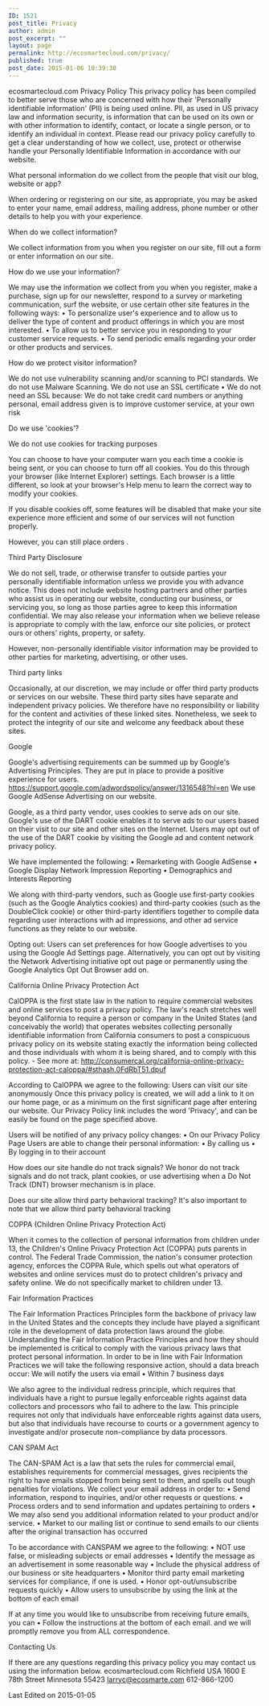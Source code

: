 ```yaml
---
ID: 1521
post_title: Privacy
author: admin
post_excerpt: ""
layout: page
permalink: http://ecosmartecloud.com/privacy/
published: true
post_date: 2015-01-06 10:39:38
---
```

ecosmartecloud.com Privacy Policy
This privacy policy has been compiled to better serve those who are concerned with how their 'Personally identifiable information' (PII) is being used online. PII, as used in US privacy law and information security, is information that can be used on its own or with other information to identify, contact, or locate a single person, or to identify an individual in context. Please read our privacy policy carefully to get a clear understanding of how we collect, use, protect or otherwise handle your Personally Identifiable Information in accordance with our website.

What personal information do we collect from the people that visit our blog, website or app?

When ordering or registering on our site, as appropriate, you may be asked to enter your name, email address, mailing address, phone number or other details to help you with your experience.

When do we collect information?

We collect information from you when you register on our site, fill out a form or enter information on our site.


How do we use your information?

We may use the information we collect from you when you register, make a purchase, sign up for our newsletter, respond to a survey or marketing communication, surf the website, or use certain other site features in the following ways:
      • To personalize user's experience and to allow us to deliver the type of content and product offerings in which you are most interested.
      • To allow us to better service you in responding to your customer service requests.
      • To send periodic emails regarding your order or other products and services.

How do we protect visitor information?

We do not use vulnerability scanning and/or scanning to PCI standards.
We do not use Malware Scanning.
We do not use an SSL certificate
      • We do not need an SSL because:
We do not take credit card numbers or anything personal, email address given is to improve customer service, at your own risk

Do we use 'cookies'?

We do not use cookies for tracking purposes

You can choose to have your computer warn you each time a cookie is being sent, or you can choose to turn off all cookies. You do this through your browser (like Internet Explorer) settings. Each browser is a little different, so look at your browser's Help menu to learn the correct way to modify your cookies.

If you disable cookies off, some features will be disabled that make your site experience more efficient and some of our services will not function properly.

However, you can still place orders .


Third Party Disclosure

We do not sell, trade, or otherwise transfer to outside parties your personally identifiable information unless we provide you with advance notice. This does not include website hosting partners and other parties who assist us in operating our website, conducting our business, or servicing you, so long as those parties agree to keep this information confidential. We may also release your information when we believe release is appropriate to comply with the law, enforce our site policies, or protect ours or others' rights, property, or safety. 

However, non-personally identifiable visitor information may be provided to other parties for marketing, advertising, or other uses.

Third party links

Occasionally, at our discretion, we may include or offer third party products or services on our website. These third party sites have separate and independent privacy policies. We therefore have no responsibility or liability for the content and activities of these linked sites. Nonetheless, we seek to protect the integrity of our site and welcome any feedback about these sites.

Google

Google's advertising requirements can be summed up by Google's Advertising Principles. They are put in place to provide a positive experience for users. https://support.google.com/adwordspolicy/answer/1316548?hl=en 
We use Google AdSense Advertising on our website.

Google, as a third party vendor, uses cookies to serve ads on our site. Google's use of the DART cookie enables it to serve ads to our users based on their visit to our site and other sites on the Internet. Users may opt out of the use of the DART cookie by visiting the Google ad and content network privacy policy.

We have implemented the following:
      • Remarketing with Google AdSense
      • Google Display Network Impression Reporting
      • Demographics and Interests Reporting

We along with third-party vendors, such as Google use first-party cookies (such as the Google Analytics cookies) and third-party cookies (such as the DoubleClick cookie) or other third-party identifiers together to compile data regarding user interactions with ad impressions, and other ad service functions as they relate to our website.

Opting out:
Users can set preferences for how Google advertises to you using the Google Ad Settings page. Alternatively, you can opt out by visiting the Network Advertising initiative opt out page or permanently using the Google Analytics Opt Out Browser add on.

California Online Privacy Protection Act

CalOPPA is the first state law in the nation to require commercial websites and online services to post a privacy policy. The law's reach stretches well beyond California to require a person or company in the United States (and conceivably the world) that operates websites collecting personally identifiable information from California consumers to post a conspicuous privacy policy on its website stating exactly the information being collected and those individuals with whom it is being shared, and to comply with this policy. - See more at: http://consumercal.org/california-online-privacy-protection-act-caloppa/#sthash.0FdRbT51.dpuf

According to CalOPPA we agree to the following:
Users can visit our site anonymously
Once this privacy policy is created, we will add a link to it on our home page, or as a minimum on the first significant page after entering our website.
Our Privacy Policy link includes the word 'Privacy', and can be easily be found on the page specified above.

Users will be notified of any privacy policy changes:
      • On our Privacy Policy Page
Users are able to change their personal information:
      • By calling us
      • By logging in to their account

How does our site handle do not track signals?
We honor do not track signals and do not track, plant cookies, or use advertising when a Do Not Track (DNT) browser mechanism is in place.

Does our site allow third party behavioral tracking?
It's also important to note that we allow third party behavioral tracking

COPPA (Children Online Privacy Protection Act)

When it comes to the collection of personal information from children under 13, the Children's Online Privacy Protection Act (COPPA) puts parents in control. The Federal Trade Commission, the nation's consumer protection agency, enforces the COPPA Rule, which spells out what operators of websites and online services must do to protect children's privacy and safety online.
We do not specifically market to children under 13.

Fair Information Practices

The Fair Information Practices Principles form the backbone of privacy law in the United States and the concepts they include have played a significant role in the development of data protection laws around the globe. Understanding the Fair Information Practice Principles and how they should be implemented is critical to comply with the various privacy laws that protect personal information.
In order to be in line with Fair Information Practices we will take the following responsive action, should a data breach occur:
We will notify the users via email
      • Within 7 business days

We also agree to the individual redress principle, which requires that individuals have a right to pursue legally enforceable rights against data collectors and processors who fail to adhere to the law. This principle requires not only that individuals have enforceable rights against data users, but also that individuals have recourse to courts or a government agency to investigate and/or prosecute non-compliance by data processors.

CAN SPAM Act

The CAN-SPAM Act is a law that sets the rules for commercial email, establishes requirements for commercial messages, gives recipients the right to have emails stopped from being sent to them, and spells out tough penalties for violations.
We collect your email address in order to:
      • Send information, respond to inquiries, and/or other requests or questions.
      • Process orders and to send information and updates pertaining to orders
      • We may also send you additional information related to your product and/or service.
      • Market to our mailing list or continue to send emails to our clients after the original transaction has occurred

To be accordance with CANSPAM we agree to the following:
      • NOT use false, or misleading subjects or email addresses
      • Identify the message as an advertisement in some reasonable way
      • Include the physical address of our business or site headquarters
      • Monitor third party email marketing services for compliance, if one is used.
      • Honor opt-out/unsubscribe requests quickly
      • Allow users to unsubscribe by using the link at the bottom of each email

If at any time you would like to unsubscribe from receiving future emails, you can
      • Follow the instructions at the bottom of each email.
and we will promptly remove you from ALL correspondence.


Contacting Us

If there are any questions regarding this privacy policy you may contact us using the information below.
ecosmartecloud.com
Richfield
USA
1600 E 78th Street
Minnesota
55423
larryc@ecosmarte.com
612-866-1200

Last Edited on 2015-01-05